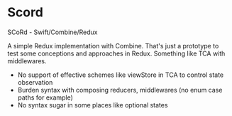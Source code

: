 # Scord
SCoRd - Swift/Combine/Redux

A simple Redux implementation with Combine.
That's just a prototype to test some conceptions and approaches in Redux.
Something like TCA with middlewares.

* No support of effective schemes like viewStore in TCA to control state observation
* Burden syntax with composing reducers, middlewares (no enum case paths for example)
* No syntax sugar in some places like optional states

